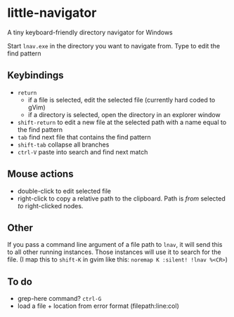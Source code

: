 little-navigator
================

A tiny keyboard-friendly directory navigator for Windows

Start `lnav.exe` in the directory you want to navigate from.
Type to edit the find pattern

Keybindings
-----------
* `return`
   * if a file is selected, edit the selected file (currently hard coded to gVim)
   * if a directory is selected, open the directory in an explorer window
* `shift-return` to edit a new file at the selected path with a name equal to the find pattern
* `tab` find next file that contains the find pattern
* `shift-tab` collapse all branches
* `ctrl-V` paste into search and find next match

Mouse actions
-------------
* double-click to edit selected file
* right-click to copy a relative path to the clipboard. Path is *from* selected *to* right-clicked nodes.

Other
-----
If you pass a command line argument of a file path to `lnav`, it will send this to all other running instances.
Those instances will use it to search for the file.
(I map this to `shift-K` in gvim like this: `noremap K :silent! !lnav %<CR>`)

To do
-----
* grep-here command? `ctrl-G`
* load a file + location from error format (filepath:line:col)
